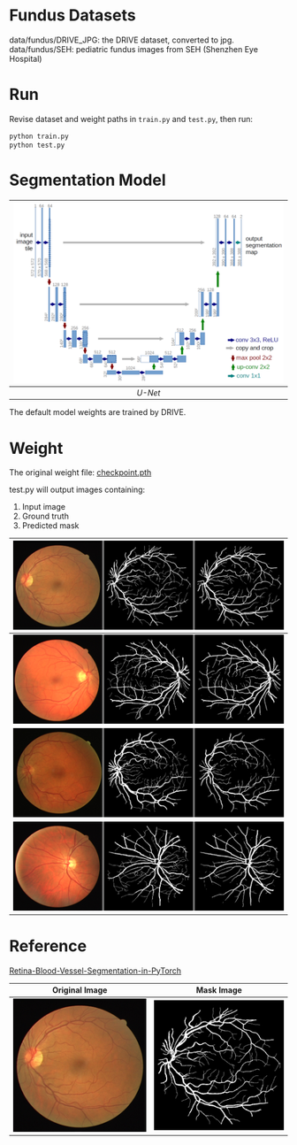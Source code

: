 # Fundus Datasets

data/fundus/DRIVE_JPG: the DRIVE dataset, converted to jpg.   
data/fundus/SEH: pediatric fundus images from SEH (Shenzhen Eye Hospital)  

# Run

Revise dataset and weight paths in `train.py` and `test.py`, then run:  
```
python train.py  
python test.py
```

# Segmentation Model

| ![U-Net Architecture](u-net-arch.png) |
| :--: |
| *U-Net* |

The default model weights are trained by DRIVE.

# Weight

The original weight file: [checkpoint.pth](https://drive.google.com/file/d/1Wl7-E6Tk3YpeJ7GIYScGvUeW9ou474yy/view?usp=sharing)

test.py will output images containing:
1. Input image
2. Ground truth 
3. Predicted mask

| ![](results/01_test_0.png) |
| :--: |
| ![](results/02_test_0.png) |
| ![](results/03_test_0.png) |
| ![](results/04_test_0.png) |


# Reference

[Retina-Blood-Vessel-Segmentation-in-PyTorch](https://github.com/nikhilroxtomar/Retina-Blood-Vessel-Segmentation-in-PyTorch/blob/main/README.md)

Original Image             |  Mask Image
:-------------------------:|:-------------------------:
![](image.png)  |  ![](mask.png)